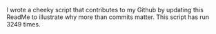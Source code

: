 I wrote a cheeky script that contributes to my Github by updating this ReadMe to illustrate why more than commits matter. This script has run 3249 times.
